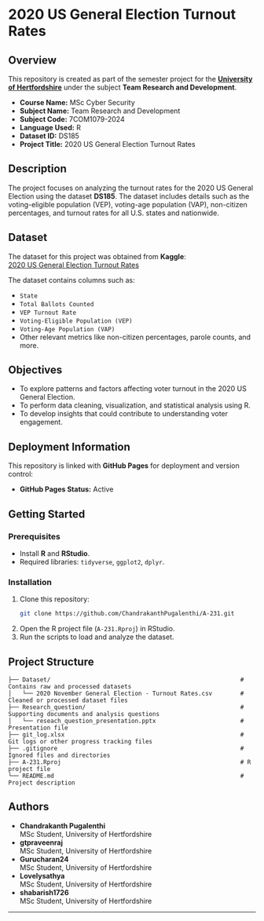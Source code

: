 # 2020 US General Election Turnout Rates

## Overview

This repository is created as part of the semester project for the [**University of Hertfordshire**](https://www.herts.ac.uk) under the subject **Team Research and Development**.

- **Course Name:** MSc Cyber Security  
- **Subject Name:** Team Research and Development  
- **Subject Code:** 7COM1079-2024  
- **Language Used:** R  
- **Dataset ID:** DS185  
- **Project Title:** 2020 US General Election Turnout Rates  

## Description

The project focuses on analyzing the turnout rates for the 2020 US General Election using the dataset **DS185**. The dataset includes details such as the voting-eligible population (VEP), voting-age population (VAP), non-citizen percentages, and turnout rates for all U.S. states and nationwide.

## Dataset

The dataset for this project was obtained from **Kaggle**:  
[2020 US General Election Turnout Rates](https://www.kaggle.com/datasets/imoore/2020-us-general-election-turnout-rates)

The dataset contains columns such as:  
- `State`  
- `Total Ballots Counted`  
- `VEP Turnout Rate`  
- `Voting-Eligible Population (VEP)`  
- `Voting-Age Population (VAP)`  
- Other relevant metrics like non-citizen percentages, parole counts, and more.

## Objectives

- To explore patterns and factors affecting voter turnout in the 2020 US General Election.  
- To perform data cleaning, visualization, and statistical analysis using R.  
- To develop insights that could contribute to understanding voter engagement.

## Deployment Information

This repository is linked with **GitHub Pages** for deployment and version control:  
- **GitHub Pages Status:** Active

## Getting Started

### Prerequisites
- Install **R** and **RStudio**.
- Required libraries: `tidyverse`, `ggplot2`, `dplyr`.

### Installation
1. Clone this repository:  
   ```bash
   git clone https://github.com/ChandrakanthPugalenthi/A-231.git
   ```
2. Open the R project file (`A-231.Rproj`) in RStudio.
3. Run the scripts to load and analyze the dataset.

## Project Structure

```
├── Dataset/                                                      # Contains raw and processed datasets
│   └── 2020 November General Election - Turnout Rates.csv        # Cleaned or processed dataset files
├── Research_question/                                            # Supporting documents and analysis questions
│   └── reseach_question_presentation.pptx                        # Presentation file
├── git_log.xlsx                                                  # Git logs or other progress tracking files
├── .gitignore                                                    # Ignored files and directories
├── A-231.Rproj                                                   # R project file
└── README.md                                                     # Project description
```

## Authors

- **Chandrakanth Pugalenthi**  
  MSc Student, University of Hertfordshire  
- **gtpraveenraj**  
  MSc Student, University of Hertfordshire  
- **Gurucharan24**  
  MSc Student, University of Hertfordshire  
- **Lovelysathya**  
  MSc Student, University of Hertfordshire  
- **shabarish1726**  
  MSc Student, University of Hertfordshire  

---

